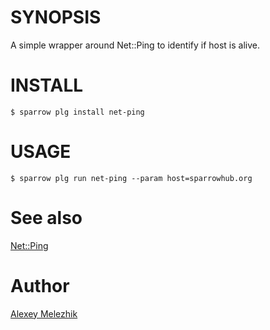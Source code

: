 # SYNOPSIS

A simple wrapper around Net::Ping to identify if host is alive.

# INSTALL

    $ sparrow plg install net-ping

# USAGE

    $ sparrow plg run net-ping --param host=sparrowhub.org

# See also 

[Net::Ping](https://metacpan.org/pod/Net::Ping)

# Author

[Alexey Melezhik](mailto:melezhik@gmail.com)
